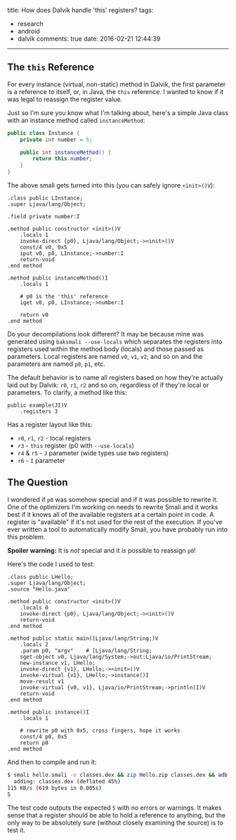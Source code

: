 title: How does Dalvik handle 'this' registers?
tags:
  - research
  - android
  - dalvik
comments: true
date: 2016-02-21 12:44:39
---

## The `this` Reference
For every instance (virtual, non-static) method in Dalvik, the first parameter is a reference to itself, or, in Java, the `this` reference. I wanted to know if it was legal to reassign the register value.

Just so I'm sure you know what I'm talking about, here's a simple Java class with an instance method called `instanceMethod`:

```java
public class Instance {
    private int number = 5;

    public int instanceMethod() {
        return this.number;
    }
}
```
<!-- more -->

The above smali gets turned into this (you can safely ignore `<init>()V`):

```smali
.class public LInstance;
.super Ljava/lang/Object;

.field private number:I

.method public constructor <init>()V
    .locals 1
    invoke-direct {p0}, Ljava/lang/Object;-><init>()V
    const/4 v0, 0x5
    iput v0, p0, LInstance;->number:I
    return-void
.end method

.method public instanceMethod()I
    .locals 1

    # p0 is the 'this' reference
    iget v0, p0, LInstance;->number:I

    return v0
.end method
```

Do your decompilations look different? It may be because mine was generated using `baksmali --use-locals` which separates the registers into registers used within the method body (locals) and those passed as parameters. Local registers are named `v0`, `v1`, `v2`, and so on and the parameters are named `p0`, `p1`, etc.

The default behavior is to name all registers based on how they're actually laid out by Dalvik: `r0`, `r1`, `r2` and so on, regardless of if they're local or parameters. To clarify, a method like this:
```smali
public example(JI)V
    .registers 3
```

Has a register layout like this:
* `r0`, `r1`, `r2` - local registers
* `r3` - `this` register (p0 with `--use-locals`)
* `r4` & `r5` - `J` parameter (wide types use two registers)
* `r6` - `I` parameter

## The Question

I wondered if `p0` was somehow special and if it was possible to rewrite it. One of the optimizers I'm working on needs to rewrite Smali and it works best if it knows all of the available registers at a certain point in code. A register is "available" if it's not used for the rest of the execution. If you've ever written a tool to automatically modify Smali, you have probably run into this problem.

**Spoiler warning:** It is _not_ special and it _is_ possible to reassign `p0`!

Here's the code I used to test:

```smali
.class public LHello;
.super Ljava/lang/Object;
.source "Hello.java"

.method public constructor <init>()V
    .locals 0
    invoke-direct {p0}, Ljava/lang/Object;-><init>()V
    return-void
.end method

.method public static main([Ljava/lang/String;)V
    .locals 2
    .param p0, "argv"    # [Ljava/lang/String;
    sget-object v0, Ljava/lang/System;->out:Ljava/io/PrintStream;
    new-instance v1, LHello;
    invoke-direct {v1}, LHello;-><init>()V
    invoke-virtual {v1}, LHello;->instance()I
    move-result v1
    invoke-virtual {v0, v1}, Ljava/io/PrintStream;->println(I)V
    return-void
.end method

.method public instance()I
    .locals 1

    # rewrite p0 with 0x5, cross fingers, hope it works
    const/4 p0, 0x5
    return p0
.end method
```

And then to compile and run it:

```bash
$ smali hello.smali -o classes.dex && zip Hello.zip classes.dex && adb push Hello.zip /data/local && adb shell dalvikvm -cp /data/local/Hello.zip Hello
  adding: classes.dex (deflated 45%)
115 KB/s (619 bytes in 0.005s)
5
```

The test code outputs the expected `5` with no errors or warnings. It makes sense that a register should be able to hold a reference to anything, but the only way to be absolutely sure (without closely examining the source) is to test it.
